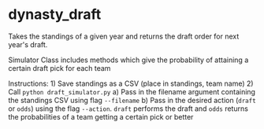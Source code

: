 # dynasty_draft

Takes the standings of a given year and returns the draft order for next year's draft.

Simulator Class includes methods which give the probability of attaining a certain draft pick for each team

Instructions:
    1) Save standings as a CSV (place in standings, team name)
    2) Call `python draft_simulator.py`
        a) Pass in the filename argument containing the standings CSV using flag `--filename`
        b) Pass in the desired action (`draft` or `odds`) using the flag `--action`.  `draft` performs the draft and `odds` returns the probabilities of a team getting a certain pick or better
